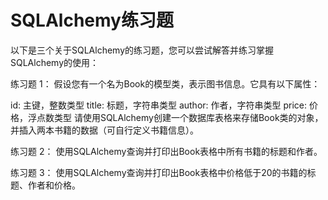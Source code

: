 # SQLAlchemy练习题

以下是三个关于SQLAlchemy的练习题，您可以尝试解答并练习掌握SQLAlchemy的使用：

练习题 1：
假设您有一个名为Book的模型类，表示图书信息。它具有以下属性：

id: 主键，整数类型
title: 标题，字符串类型
author: 作者，字符串类型
price: 价格，浮点数类型
请使用SQLAlchemy创建一个数据库表格来存储Book类的对象，并插入两本书籍的数据（可自行定义书籍信息）。

练习题 2：
使用SQLAlchemy查询并打印出Book表格中所有书籍的标题和作者。

练习题 3：
使用SQLAlchemy查询并打印出Book表格中价格低于20的书籍的标题、作者和价格。
